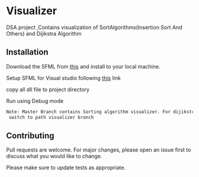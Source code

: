 # Visualizer

DSA project ,Contains visualization of SortAlgorithms(Insertion Sort And Others) and Dijikstra Algorithm
## Installation

Download  the SFML from [this](https://www.sfml-dev.org/) and install to your local machine.

Setup SFML for Visual studio following [this](https://www.sfml-dev.org/tutorials/2.5/start-vc.php) link

copy all dll file to project directory 

Run using Debug mode

```bash
Note: Master Branch contains Sorting algorithm visualizer. For dijikstra
 switch to path visualizer branch
```


## Contributing
Pull requests are welcome. For major changes, please open an issue first to discuss what you would like to change.

Please make sure to update tests as appropriate.
